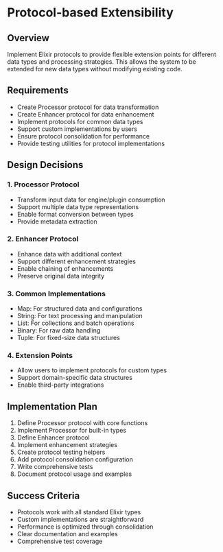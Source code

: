 # Protocol-based Extensibility

## Overview
Implement Elixir protocols to provide flexible extension points for different data types and processing strategies. This allows the system to be extended for new data types without modifying existing code.

## Requirements
- Create Processor protocol for data transformation
- Create Enhancer protocol for data enhancement
- Implement protocols for common data types
- Support custom implementations by users
- Ensure protocol consolidation for performance
- Provide testing utilities for protocol implementations

## Design Decisions

### 1. Processor Protocol
- Transform input data for engine/plugin consumption
- Support multiple data type representations
- Enable format conversion between types
- Provide metadata extraction

### 2. Enhancer Protocol  
- Enhance data with additional context
- Support different enhancement strategies
- Enable chaining of enhancements
- Preserve original data integrity

### 3. Common Implementations
- Map: For structured data and configurations
- String: For text processing and manipulation
- List: For collections and batch operations
- Binary: For raw data handling
- Tuple: For fixed-size data structures

### 4. Extension Points
- Allow users to implement protocols for custom types
- Support domain-specific data structures
- Enable third-party integrations

## Implementation Plan

1. Define Processor protocol with core functions
2. Implement Processor for built-in types
3. Define Enhancer protocol
4. Implement enhancement strategies
5. Create protocol testing helpers
6. Add protocol consolidation configuration
7. Write comprehensive tests
8. Document protocol usage and examples

## Success Criteria
- Protocols work with all standard Elixir types
- Custom implementations are straightforward
- Performance is optimized through consolidation
- Clear documentation and examples
- Comprehensive test coverage